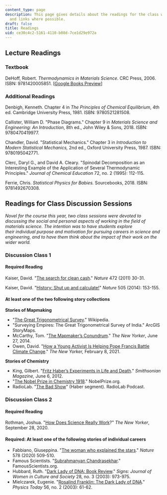 ```yaml
---
content_type: page
description: This page gives details about the readings for the class with full citations
  and links where possible.
draft: false
title: Readings
uid: ce30c4c2-5161-4110-b08d-7ce1d29e972a
---
```

## Lecture Readings

### Textbook

DeHoff, Robert. *Thermodynamics in Materials Science*. CRC Press, 2006. ISBN: 9781420005851. \[[Google Books Preview](https://www.google.com/books/edition/_/uV_LBQAAQBAJ?hl=en&gbpv=1&pg=PP1)\]

### Additional Readings

Denbigh, Kenneth. Chapter 4 in *The Principles of Chemical Equilibrium*, 4th ed. Cambridge University Press, 1981. ISBN: 9780521281508.

Callister, William D. "Phase Diagrams." Chapter 9 in *Materials Science and Engineering: An Introduction*, 8th ed., John Wiley & Sons, 2018. ISBN: 9780470419977.

Chandler, David. "Statistical Mechanics." Chapter 3 in *Introduction to Modern Statistical Mechanics,* 2nd ed., Oxford University Press, 1987. ISBN: 9780195042771.

Clerc, Daryl G., and David A. Cleary. "Spinodal Decomposition as an Interesting Example of the Application of Several Thermodynamic Principles." *Journal of Chemical Education* 72, no. 2 (1995): 112-115.

Ferrie, Chris. *Statistical Physics for Babies.* Sourcebooks, 2018. ISBN: 9781492670308.

## Readings for Class Discussion Sessions

*Novel for the course this year, two class sessions were devoted to discussing the social and personal aspects of working in the field of materials science. The intention was to have students explore their individual purpose and motivation for pursuing careers in science and engineering, and to have them think about the impact of their work on the wider world.*

### Discussion Class 1

#### Required Reading

Kaiser, David. "[The search for clean cash](https://www.nature.com/articles/472030a)." *Nature* 472 (2011) 30-31.

Kaiser, David. "[History: Shut up and calculate!](https://www.nature.com/articles/505153a)" *Nature* 505 (2014): 153-155.

#### At least one of the two following story collections

**Stories of Mapmaking**

- "[The Great Trigonometrical Survey](https://en.wikipedia.org/w/index.php?title=Great_Trigonometrical_Survey&oldid=1014665563)." Wikipedia.
- "Surveying Empires: The Great Trigonometrical Survey of India." ArcGIS StoryMaps. 
- McCarthy, Tom. "[The Mapmaker’s Conundrum](https://www.newyorker.com/books/page-turner/the-mapmakers-conundrum)." *The New Yorker*, June 27, 2014.
- Owen, David. "[How a Young Activist Is Helping Pope Francis Battle Climate Change](https://www.newyorker.com/magazine/2021/02/08/how-a-young-activist-is-helping-pope-francis-battle-climate-change)." *The New Yorker,* February 8, 2021. 

**Stories of Chemistry**

- King, Gilbert. "[Fritz Haber’s Experiments in Life and Death](https://www.smithsonianmag.com/history/fritz-habers-experiments-in-life-and-death-114161301/)." *Smithsonian Magazine,* June 6, 2012. 
- "[The Nobel Prize in Chemistry 1918](https://www.nobelprize.org/prizes/chemistry/1918/summary/)." NobelPrize.org.
- RadioLab. "[The Bad Show](https://radiolab.org/podcast/bad-show)" (Haber segment). RadioLab Podcast.

### Discussion Class 2

#### Required Reading

Rothman, Joshua. "[How Does Science Really Work](https://www.newyorker.com/magazine/2020/10/05/how-does-science-really-work)?" *The New Yorker*, September 28, 2020. 

#### Required: At least one of the following stories of individual careers

- Fabbiano, Giuseppina. "[The woman who explained the stars](https://doi.org/10.1038/d41586-020-00509-3)." *Nature* 578 (2020) 509-510. 
- Famous Scientists. "[Subrahmanyan Chandrasekhar](https://www.famousscientists.org/subrahmanyan-chandrasekhar/)." FamousScientists.org. 
- Hubbard, Ruth. "[Dark Lady of DNA: Book Review](https://www.jstor.org/stable/10.1086/345333)." *Signs: Journal of Women in Culture and Society* 28, no. 3 (2003): 973-975.
- Mielczarek, Eugenie. "[Rosalind Franklin: The Dark Lady of DNA](https://doi.org/10.1063/1.1564352)." *Physics Today* 56, no. 2 (2003): 61-62.